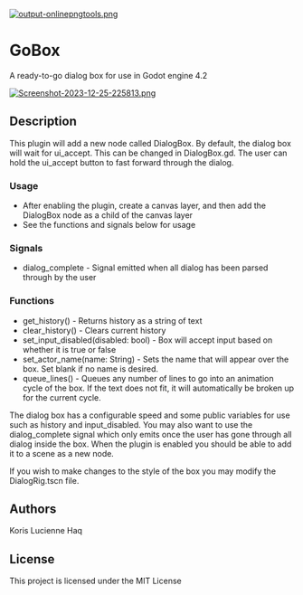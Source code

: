 [![output-onlinepngtools.png](https://i.postimg.cc/44Sdxk8L/output-onlinepngtools.png)](https://postimg.cc/xqLY67VM)
# GoBox

A ready-to-go dialog box for use in Godot engine 4.2

[![Screenshot-2023-12-25-225813.png](https://i.postimg.cc/KzJFdHQL/Screenshot-2023-12-25-225813.png)](https://postimg.cc/2bbPWTs8)

## Description
This plugin will add a new node called DialogBox.
By default, the dialog box will wait for ui_accept. This can be changed in DialogBox.gd.
The user can hold the ui_accept button to fast forward through the dialog.

### Usage
* After enabling the plugin, create a canvas layer, and then add the DialogBox node as a child of the canvas layer
* See the functions and signals below for usage

### Signals
* dialog_complete - Signal emitted when all dialog has been parsed through by the user

### Functions
* get_history() - Returns history as a string of text
* clear_history() - Clears current history
* set_input_disabled(disabled: bool) - Box will accept input based on whether it is true or false
* set_actor_name(name: String) - Sets the name that will appear over the box. Set blank if no name is desired.
* queue_lines() - Queues any number of lines to go into an animation cycle of the box. If the text does not fit, it will automatically be broken up for the current cycle.

The dialog box has a configurable speed and some public variables for use such as history and input_disabled.
You may also want to use the dialog_complete signal which only emits once the user has gone through all dialog inside the box.
When the plugin is enabled you should be able to add it to a scene as a new node.

If you wish to make changes to the style of the box you may modify the DialogRig.tscn file.

## Authors

Koris Lucienne Haq

## License

This project is licensed under the MIT License
